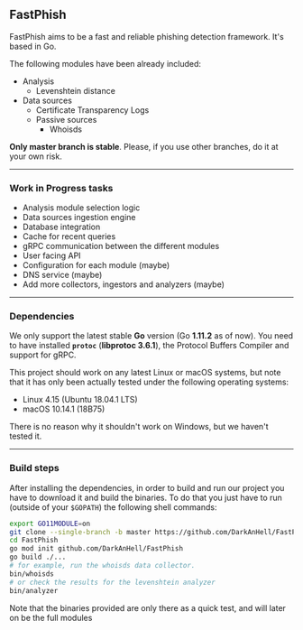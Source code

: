 ## FastPhish

FastPhish aims to be a fast and reliable phishing detection framework. It's based in Go.

The following modules have been already included:

- Analysis
  - Levenshtein distance
- Data sources
  - Certificate Transparency Logs
  - Passive sources
    - Whoisds

**Only master branch is stable**. Please, if you use other branches, do it at your own risk.



---

### Work in Progress tasks

- Analysis module selection logic
- Data sources ingestion engine
- Database integration
- Cache for recent queries
- gRPC communication between the different modules
- User facing API
- Configuration for each module (maybe)
- DNS service (maybe)
- Add more collectors, ingestors and analyzers (maybe)



---

### Dependencies

We only support the latest stable **Go** version (Go **1.11.2** as of now). You need to have installed **`protoc`** (**libprotoc 3.6.1**), the Protocol Buffers Compiler and support for gRPC.

This project should work on any latest Linux or macOS systems, but note that it has only been actually tested under the following operating systems:

- Linux 4.15 (Ubuntu 18.04.1 LTS)
- macOS 10.14.1 (18B75)

There is no reason why it shouldn't work on Windows, but we haven't tested it.

---

### Build steps

After installing the dependencies, in order to build and run our project you  have to download it and build the binaries. To do that you just have to run (outside of your `$GOPATH`) the following shell commands:

```sh
export GO11MODULE=on
git clone --single-branch -b master https://github.com/DarkAnHell/FastPhish
cd FastPhish
go mod init github.com/DarkAnHell/FastPhish
go build ./...
# for example, run the whoisds data collector.
bin/whoisds
# or check the results for the levenshtein analyzer
bin/analyzer
```

Note that the binaries provided are only there as a quick test, and will later on be the full modules
